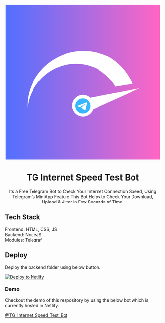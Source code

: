 
<div align="center">

![Logo](https://github.com/0xSaurabhx/tg-internet-speed-test-bot/blob/master/frontend/Telegram%20Internet%20Speed%20Test%20Bot.png?raw=true) 

</div>

<div align="center">

# TG Internet Speed Test Bot

Its a Free Telegram Bot to Check Your Internet Connection Speed, Using Telegram's MiniApp Feature This Bot Helps to Check Your Download, Upload & Jitter 
in Few Seconds of Time.
</div>

## Tech Stack

Frontend: HTML, CSS, JS <br>
Backend: NodeJS <br>
Modules: Telegraf

## Deploy

Deploy the backend folder using below button.

[![Deploy to Netlify](https://www.netlify.com/img/deploy/button.svg)](https://app.netlify.com/start/deploy?repository=https://github.com/0xSaurabhx/tg-internet-speed-test-bot)

### Demo
Checkout the demo of this respository by using the below bot which is currently hosted in Netlify.

[@TG_Internet_Speed_Test_Bot](https://t.me/TG_Internet_Speed_Test_Bot)

